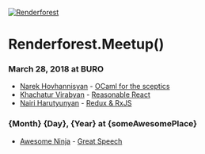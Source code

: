 [![Renderforest](https://raw.githubusercontent.com/renderforest/meetups/master/rf-logo.png)](https://www.renderforest.com/)

# Renderforest.Meetup()

### March 28, 2018 at BURO

* [Narek Hovhannisyan](https://www.facebook.com/narek.hovh) - [OCaml for the sceptics](http://renderforest-ocaml.surge.sh/)
* [Khachatur Virabyan](https://twitter.com/kh_mugh) - [Reasonable React](http://renderforest-reason.surge.sh/)
* [Nairi Harutyunyan](https://www.facebook.com/harutyunyan.nairi) - [Redux & RxJS](https://slides.com/nairihar/deck#/)

### {Month} {Day}, {Year} at {someAwesomePlace}

* [Awesome Ninja](https://yt3.ggpht.com/a-/AJLlDp2KHhwxWDtKU75nADIPHaI2aVGyB7s6sNASsg=s900-mo-c-c0xffffffff-rj-k-no) - [Great Speech](https://www.renderforest.com/)

